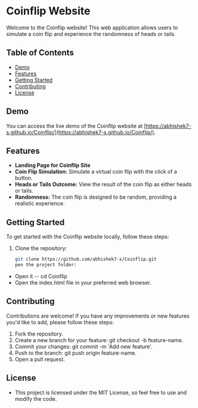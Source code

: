# Coinflip Website

Welcome to the Coinflip website! This web application allows users to simulate a coin flip and experience the randomness of heads or tails.

## Table of Contents
- [Demo](#demo)
- [Features](#features)
- [Getting Started](#getting-started)
- [Contributing](#contributing)
- [License](#license)

## Demo

You can access the live demo of the Coinflip website at [https://abhishek7-s.github.io/Coinflip/](https://abhishek7-s.github.io/Coinflip/).

## Features
- **Landing Page for Coinflip Site**
- **Coin Flip Simulation:** Simulate a virtual coin flip with the click of a button.
- **Heads or Tails Outcome:** View the result of the coin flip as either heads or tails.
- **Randomness:** The coin flip is designed to be random, providing a realistic experience.

## Getting Started

To get started with the Coinflip website locally, follow these steps:

1. Clone the repository:

   ```bash
   git clone https://github.com/abhishek7-s/Coinflip.git
   pen the project folder:
  - Open it
    -- cd Coinflip
  - Open the index.html file in your preferred web browser.


## Contributing
Contributions are welcome! If you have any improvements or new features you'd like to add, please follow these steps:

1. Fork the repository.
2. Create a new branch for your feature: git checkout -b feature-name.
3. Commit your changes: git commit -m 'Add new feature'.
4. Push to the branch: git push origin feature-name.
5. Open a pull request.

## License
- This project is licensed under the MIT License, so feel free to use and modify the code.
